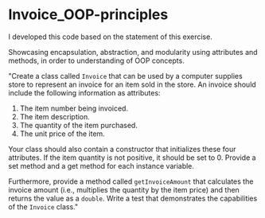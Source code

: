 # Invoice_OOP-principles


I developed this code based on the statement of this exercise.

Showcasing encapsulation, abstraction, and modularity using attributes and methods, in order to understanding of OOP concepts.


"Create a class called `Invoice` that can be used by a computer supplies store to represent an invoice for an item sold in the store. An invoice should include the following information as attributes:

1. The item number being invoiced.
2. The item description.
3. The quantity of the item purchased.
4. The unit price of the item.

Your class should also contain a constructor that initializes these four attributes. If the item quantity is not positive, it should be set to 0. Provide a set method and a get method for each instance variable.

Furthermore, provide a method called `getInvoiceAmount` that calculates the invoice amount (i.e., multiplies the quantity by the item price) and then returns the value as a `double`. Write a test that demonstrates the capabilities of the `Invoice` class."
